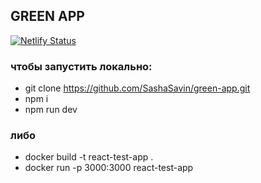 ## GREEN APP
[![Netlify Status](https://api.netlify.com/api/v1/badges/0492b826-f0ba-429b-b515-a69df2017096/deploy-status)](https://app.netlify.com/sites/courageous-speculoos-7a5944/deploys)

### чтобы запустить локально:

- git clone https://github.com/SashaSavin/green-app.git
- npm i
- npm run dev

### либо

- docker build -t react-test-app .
- docker run -p 3000:3000 react-test-app
